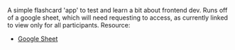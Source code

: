 A simple flashcard 'app' to test and learn a bit about frontend dev. Runs off of a google sheet, which will need requesting to access, as currently linked to view only for all participants.
Resource:
- [Google Sheet](https://docs.google.com/spreadsheets/d/1oY7UJ1zXIKjctRPStg1-l9L8mEkLHsCI_y7xyHcGOy0/edit?usp=sharing)
